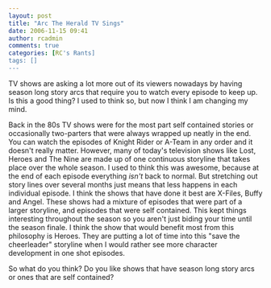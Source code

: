 ```yaml
---
layout: post
title: "Arc The Herald TV Sings"
date: 2006-11-15 09:41
author: rcadmin
comments: true
categories: [RC's Rants]
tags: []
---
```

TV shows are asking a lot more out of its viewers nowadays by having season long story arcs that require you to watch every episode to keep up. Is this a good thing? I used to think so, but now I think I am changing my mind.

Back in the 80s TV shows were for the most part self contained stories or occasionally two-parters that were always wrapped up neatly in the end. You can watch the episodes of Knight Rider or A-Team in any order and it doesn't really matter. However, many of today's television shows like Lost, Heroes and The Nine are made up of one continuous storyline that takes place over the whole season. I used to think this was awesome, because at the end of each episode everything <em>isn't </em>back to normal. But stretching out story lines over several months just means that less happens in each individual episode. I think the shows that have done it best are X-Files, Buffy and Angel. These shows had a mixture of episodes that were part of a larger storyline, and episodes that were self contained. This kept things interesting throughout the season so you aren't just biding your time until the season finale. I think the show that would benefit most from this philosophy is Heroes. They are putting a lot of time into this "save the cheerleader" storyline when I would rather see more character development in one shot episodes.

So what do you think? Do you like shows that have season long story arcs or ones that are self contained?
